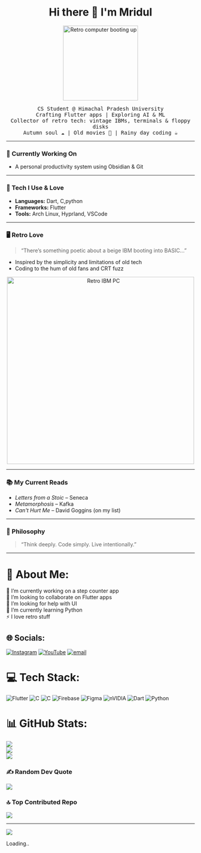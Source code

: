 <h1 align="center">Hi there 👋 I'm Mridul</h1>
<p align="center">
  <img src="https://i.imgur.com/WMAgRR5,jpeg" width="200" alt="Retro computer booting up"/>
</p>

<p align="center">
  <samp>
    CS Student @ Himachal Pradesh University <br/>
    Crafting Flutter apps | Exploring AI & ML <br/>
    Collector of retro tech: vintage IBMs, terminals & floppy disks <br/>
    Autumn soul ☁️ | Old movies 📼 | Rainy day coding ☕
  </samp>
</p>

---

### 💾 Currently Working On
- A personal productivity system using Obsidian & Git

---

### 🔧 Tech I Use & Love
- **Languages:** Dart, C,python
- **Frameworks:** Flutter
- **Tools:** Arch Linux, Hyprland, VSCode

---

### 🖥️ Retro Love
> “There’s something poetic about a beige IBM booting into BASIC...”
  
- Inspired by the simplicity and limitations of old tech  
- Coding to the hum of old fans and CRT fuzz  

<p align="center">
  <img src="https://i.imgur.com/t0wjNtL.jpeg" width="500" alt="Retro IBM PC"/>
</p>

---

### 📚 My Current Reads
- *Letters from a Stoic* – Seneca  
- *Metamorphosis* – Kafka  
- *Can't Hurt Me* – David Goggins (on my list)

---

### 🧠 Philosophy
> “Think deeply. Code simply. Live intentionally.”

---

# 💫 About Me:
🔭 I’m currently working on a step counter app<br>👯 I’m looking to collaborate on Flutter apps <br>🤝 I’m looking for help with UI <br>🌱 I’m currently learning Python<br>⚡ I love retro stuff<br>


## 🌐 Socials:
[![Instagram](https://img.shields.io/badge/Instagram-%23E4405F.svg?logo=Instagram&logoColor=white)](https://instagram.com/k4rt_C0b) [![YouTube](https://img.shields.io/badge/YouTube-%23FF0000.svg?logo=YouTube&logoColor=white)](https://youtube.com/@mridulsharma25) [![email](https://img.shields.io/badge/Email-D14836?logo=gmail&logoColor=white)](mailto:mridul25sharma52007@gmail.com) 

# 💻 Tech Stack:
![Flutter](https://img.shields.io/badge/Flutter-%2302569B.svg?style=for-the-badge&logo=Flutter&logoColor=white) ![C](https://img.shields.io/badge/c-%2300599C.svg?style=for-the-badge&logo=c&logoColor=white) ![C](https://img.shields.io/badge/c-%2300599C.svg?style=for-the-badge&logo=c&logoColor=white) ![Firebase](https://img.shields.io/badge/firebase-a08021?style=for-the-badge&logo=firebase&logoColor=ffcd34) ![Figma](https://img.shields.io/badge/figma-%23F24E1E.svg?style=for-the-badge&logo=figma&logoColor=white) ![nVIDIA](https://img.shields.io/badge/nVIDIA-%2376B900.svg?style=for-the-badge&logo=nVIDIA&logoColor=white) ![Dart](https://img.shields.io/badge/dart-%230175C2.svg?style=for-the-badge&logo=dart&logoColor=white) ![Python](https://img.shields.io/badge/python-3670A0?style=for-the-badge&logo=python&logoColor=ffdd54)
# 📊 GitHub Stats:
![](https://github-readme-stats.vercel.app/api?username=MridulSharma2552007&theme=radical&hide_border=false&include_all_commits=true&count_private=true)<br/>
![](https://nirzak-streak-stats.vercel.app/?user=MridulSharma2552007&theme=radical&hide_border=false)<br/>
![](https://github-readme-stats.vercel.app/api/top-langs/?username=MridulSharma2552007&theme=radical&hide_border=false&include_all_commits=true&count_private=true&layout=compact)

### ✍️ Random Dev Quote
![](https://quotes-github-readme.vercel.app/api?type=horizontal&theme=radical)

### 🔝 Top Contributed Repo
![](https://github-contributor-stats.vercel.app/api?username=MridulSharma2552007&limit=5&theme=dark&combine_all_yearly_contributions=true)

---
[![](https://visitcount.itsvg.in/api?id=MridulSharma2552007&icon=0&color=0)](https://visitcount.itsvg.in)

<!-- Proudly created with GPRM ( https://gprm.itsvg.in ) -->

<!-- Proudly created with GPRM ( https://gprm.itsvg.in ) -->
Loading..